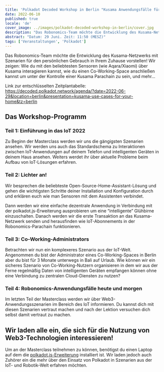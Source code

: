 ```yaml
---
title: 'Polkadot Decoded Workshop in Berlin "Kusama Anwendungsfälle für zu Hause”'
date: 2022-06-10
published: true
locale: 'de'
cover_image: ../images/polkadot-decoded-workshop-in-berlin/cover.jpg
description: "Das Robonomics-Team möchte die Entwicklung des Kusama-Netzwerks mit Szenarien für den persönlichen Gebrauch in Ihrem Zuhause vorstellen! Wir zeigen: Wie du mit den beliebtesten Sensoren (wie Aqara/Xiaomi) über Kusama interagieren kannst, wie du einen Co-Working-Space anschließen kannst um unter der Kontrolle einer Kusama Parachain zu sein, und mehr..."
abstract: "Datum: 29 Juni. Zeit: 11:50 (MESZ)"
tags: ['Veranstaltungen', 'Polkadot']
---
```


Das Robonomics-Team möchte die Entwicklung des Kusama-Netzwerks mit Szenarien für den persönlichen Gebrauch in Ihrem Zuhause vorstellen! Wir zeigen: Wie du mit den beliebtesten Sensoren (wie Aqara/Xiaomi) über Kusama interagieren kannst, wie du einen Co-Working-Space anschließen kannst um unter der Kontrolle einer Kusama Parachain zu sein, und mehr...

Link zur entschlüsselten Zeitplantabelle: https://decoded.polkadot.network/agenda/?date=2022-06-29&location=berlin&presentation=kusama-use-cases-for-your-home&tz=berlin

## Das Workshop-Programm

### Teil 1: Einführung in das IoT 2022

Zu Beginn der Masterclass werden wir uns die gängigsten Szenarien ansehen. Wir werden uns auch das Standardschema zu Interaktionen zwischen IoT-Anwendungen auf deinem Telefon und intelligenten Geräten in deinem Haus ansehen. Weiters werdet ihr über aktuelle Probleme beim Aufbau von IoT-Lösungen erfahren.

### Teil 2: Lichter an!

Wir besprechen die beliebteste Open-Source-Home-Assistant-Lösung und gehen die wichtigsten Schritte deiner Installation und Konfiguration durch und erklären euch wie man Sensoren mit dem Assistenten verbindet.

Dann werden wir eine einfache dezentrale Anwendung in Verbindung mit der polkadot.js-Erweiterung ausprobieren um eine “intelligente” Glühbirne einzuschalten. Danach werden wir die erste Transaktion an das Kusama-Netzwerk senden und herausfinden wie IoT-Abonnements in der Robonomics-Parachain funktionieren.

### Teil 3: Co-Working-Administrators

Betrachten wir nun ein komplexeres Szenario aus der IoT-Welt. Angenommen du bist der Administrator eines Co-Working-Spaces in Berlin aber du bist für 3 Monate unterwegs in Bali auf Urlaub. Wie können wir ein sicheres Szenario von Co-Working-Nutzern organisieren in dem wir aus der Ferne regelmäßig Daten von intelligenten Geräten empfangen können ohne eine Verbindung zu zentralen Cloud-Diensten zu nutzen?

### Teil 4: Robonomics-Anwendungsfälle heute und morgen

Im letzten Teil der Masterclass werden wir über Web3-Anwendungsszenarien im Bereich des IoT informieren. Du kannst dich mit diesen Szenarien vertraut machen und nach der Lektion versuchen dich selbst damit vertraut zu machen.

## Wir laden alle ein, die sich für die Nutzung von Web3-Technologien interessieren!

Um an der Masterclass teilnehmen zu können, benötigst du einen Laptop auf dem die [polkadot.js-Erweiterung](https://polkadot.js.org/extension/) installiert ist. Wir laden jedoch auch Zuhörer ein die mehr über den Einsatz von Polkadot in Szenarien aus der IoT- und Robotik-Welt erfahren möchten.